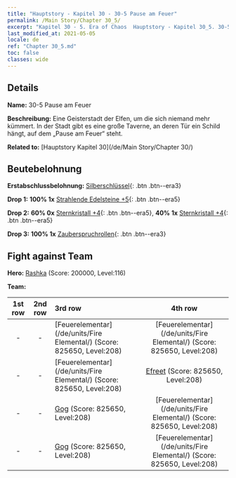 ```yaml
---
title: "Hauptstory - Kapitel 30 - 30-5 Pause am Feuer"
permalink: /Main Story/Chapter 30_5/
excerpt: "Kapitel 30 - 5. Era of Chaos  Hauptstory - Kapitel 30_5. 30-5 Pause am Feuer"
last_modified_at: 2021-05-05
locale: de
ref: "Chapter 30_5.md"
toc: false
classes: wide
---
```


## Details

 **Name:** 30-5 Pause am Feuer

 **Beschreibung:** Eine Geisterstadt der Elfen, um die sich niemand mehr kümmert. In der Stadt gibt es eine große Taverne, an deren Tür ein Schild hängt, auf dem „Pause am Feuer“ steht.

 **Related to:** [Hauptstory Kapitel 30](/de/Main Story/Chapter 30/)

## Beutebelohnung

 **Erstabschlussbelohnung:** [Silberschlüssel](/ItemsDE/con_693/){: .btn .btn--era3}

 **Drop 1:** **100% 1x** [Strahlende Edelsteine +5](/ItemsDE/mat_100/){: .btn .btn--era5}

 **Drop 2:** **60% 0x** [Sternkristall +4](/ItemsDE/mat_94/){: .btn .btn--era5}, **40% 1x** [Sternkristall +4](/ItemsDE/mat_94/){: .btn .btn--era5}

 **Drop 3:** **100% 1x** [Zauberspruchrollen](/ItemsDE/con_694/){: .btn .btn--era3}


## Fight against Team
 **Hero:** [Rashka](/de/heroes/Rashka/) (Score: 200000, Level:116)

 **Team:**


  | 1st row | 2nd row | 3rd row | 4th row |
  |:----:|:----:|:----|:----:|
  | - | - | [Feuerelementar](/de/units/Fire Elemental/) (Score: 825650, Level:208)  | [Feuerelementar](/de/units/Fire Elemental/) (Score: 825650, Level:208)  |
  | - | - | [Feuerelementar](/de/units/Fire Elemental/) (Score: 825650, Level:208)  | [Efreet](/de/units/Efreeti/) (Score: 825650, Level:208)  |
  | - | - | [Gog](/de/units/Gog/) (Score: 825650, Level:208)  | [Feuerelementar](/de/units/Fire Elemental/) (Score: 825650, Level:208)  |
  | - | - | [Gog](/de/units/Gog/) (Score: 825650, Level:208)  | [Feuerelementar](/de/units/Fire Elemental/) (Score: 825650, Level:208)  |


